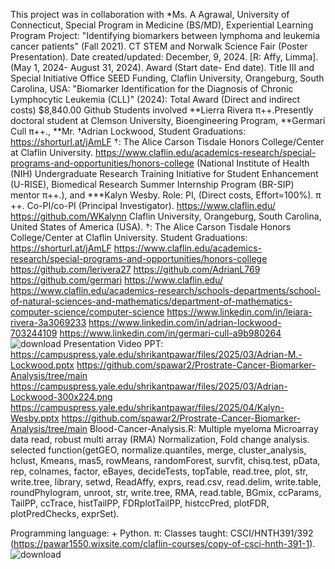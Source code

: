 This project was in collaboration with *Ms. A Agrawal, University of Connecticut, Special Program in Medicine (BS/MD), Experiential Learning Program Project: "Identifying biomarkers between lymphoma and leukemia cancer patients" (Fall 2021). CT STEM and Norwalk Science Fair (Poster Presentation).
Date created/updated: December, 9, 2024.
[R: Affy, Limma].
(May 1, 2024- August 31, 2024).
Award (Start date- End date).
Title III and Special Initiative Office SEED Funding, Claflin University, Orangeburg, South Carolina, USA: "Biomarker Identification for the Diagnosis of Chronic Lymphocytic Leukemia (CLL)" (2024): Total Award (Direct and indirect costs) $8,840.00 Github Students involved **Lierra Rivera  π​++.Presently doctoral student at Clemson University, Bioengineering Program, **Germari Cull π​++., **Mr. †Adrian Lockwood, Student Graduations: https://shorturl.at/jAmLF †: The Alice Carson Tisdale Honors College/Center at Claflin University.
https://www.claflin.edu/academics-research/special-programs-and-opportunities/honors-college (National Institute of Health (NIH) Undergraduate Research Training Initiative for Student Enhancement (U-RISE), Biomedical Research Summer Internship Program (BR-SIP) mentor π​++.),  and ***Kalyn Wesby. Role: PI, (Direct costs, Effort=100%).  π​++. Co-PI/co-PI (Principal Investigator).
https://www.claflin.edu/ https://github.com/WKalynn Claflin University, Orangeburg, South Carolina, United States of America (USA). †: The Alice Carson Tisdale Honors College/Center at Claflin University. Student Graduations: https://shorturl.at/jAmLF
https://www.claflin.edu/academics-research/special-programs-and-opportunities/honors-college
https://github.com/lerivera27
https://github.com/AdrianL769
https://github.com/germari
https://www.claflin.edu/ https://www.claflin.edu/academics-research/schools-departments/school-of-natural-sciences-and-mathematics/department-of-mathematics-computer-science/computer-science
https://www.linkedin.com/in/leiara-rivera-3a3069233
https://www.linkedin.com/in/adrian-lockwood-703244109
https://www.linkedin.com/in/germari-cull-a9b980264
![download](https://github.com/spawar2/Blood-Cancer-Analysis/assets/25118302/636830b6-62f2-4c25-9c11-44c52a008b55)
Presentation Video PPT:
https://campuspress.yale.edu/shrikantpawar/files/2025/03/Adrian-M.-Lockwood.pptx
https://github.com/spawar2/Prostrate-Cancer-Biomarker-Analysis/tree/main
https://campuspress.yale.edu/shrikantpawar/files/2025/03/Adrian-Lockwood-300x224.png
https://campuspress.yale.edu/shrikantpawar/files/2025/04/Kalyn-Wesby.pptx
https://github.com/spawar2/Prostrate-Cancer-Biomarker-Analysis/tree/main
Blood-Cancer-Analysis.R: Multiple myeloma Microarray data read, robust multi array (RMA) Normalization, Fold change analysis.
selected function(getGEO, normalize.quantiles, merge, cluster_analysis, hclust, Kmeans, mas5, rowMeans, randomForest, survfit, chisq.test, pData, rep, colnames, factor, eBayes, decideTests, topTable, read.tree, plot, str, write.tree, library, setwd, ReadAffy, exprs, read.csv, read.delim, write.table, roundPhylogram, unroot, str, write.tree, RMA, read.table, BGmix, ccParams, TailPP, ccTrace, histTailPP, FDRplotTailPP, histccPred, plotFDR, plotPredChecks, exprSet).

Programming language: + Python.
π: Classes taught: CSCI/HNTH391/392 (https://pawar1550.wixsite.com/claflin-courses/copy-of-csci-hnth-391-1).
![download](https://github.com/user-attachments/assets/f42c9d9c-53e0-424d-98fb-7c88d67b430b)
